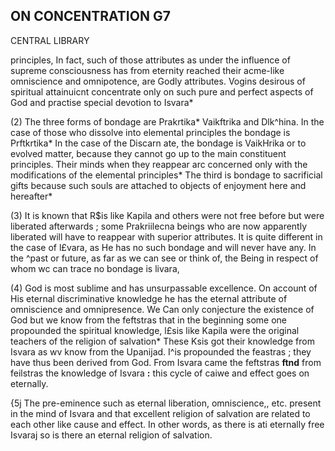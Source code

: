 ## **ON CONCENTRATION** G7

CENTRAL LIBRARY

principles, In fact, such of those attributes as under the influence of supreme consciousness has from eternity reached their acme-like omniscience and omnipotence, are Godly attributes. Vogins desirous of spiritual attainuicnt concentrate only on such pure and perfect aspects of God and practise special devotion to Isvara\*

(2) The three forms of bondage are Prakrtika\* Vaikftrika and Dlk^hina. In the case of those who dissolve into elemental principles the bondage is Prftkrtika\* In the case of the Discarn ate, the bondage is VaikHrika or to evolved matter, because they cannot go up to the main constituent principles. Their minds when they reappear arc concerned only with the modifications of the elemental principles\* The third is bondage to sacrificial gifts because such souls are attached to objects of enjoyment here and hereafter\*

(3) It is known that R\$is like Kapila and others were not free before but were liberated afterwards ; some Prakriilecna beings who are now apparently liberated will have to reappear with superior attributes. It is quite different in the case of l£vara, as He has no such bondage and will never have any. In the ^past or future, as far as we can see or think of, the Being in respect of whom wc can trace no bondage is livara,

(4) God is most sublime and has unsurpassable excellence. On account of His eternal discriminative knowledge he has the eternal attribute of omniscience and omnipresence. We Can only conjecture the existence of God but we know from the feftstras that in the beginning some one propounded the spiritual knowledge, l£sis like Kapila were the original teachers of the religion of salvation\* These Ksis got their knowledge from Isvara as wv know from the Upanijad. I^is propounded the feastras ; they have thus been derived from God. From Isvara came the feftstras **ftnd** from feilstras the knowledge of Isvara **:** this cycle of caiwe and effect goes on eternally.

{5j The pre-eminence such as eternal liberation, omniscience,, etc. present in the mind of Isvara and that excellent religion of salvation are related to each other like cause and effect. In other words, as there is ati eternally free Isvaraj so is there an eternal religion of salvation.